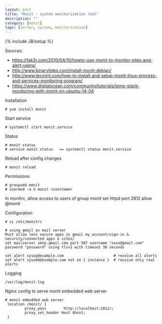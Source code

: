 ```yaml
---
layout: post
title: "Monit - system monitorization tool"
description: ""
category: [monit]
tags: [server, system, monitorization]
---
```

{% include JB/setup %}

Sources: 

- <https://fak3r.com/2010/04/10/howto-use-monit-to-monitor-sites-and-alert-users/>
- <http://www.binarytides.com/install-monit-debian/>
- <http://www.tecmint.com/how-to-install-and-setup-monit-linux-process-and-services-monitoring-program/>
- <https://www.digitalocean.com/community/tutorials/lemp-stack-monitoring-with-monit-on-ubuntu-14-04>

Installation

    # yum install monit

Start service

    # systemctl start monit.service

Status

    # monit status
    # service monit status   == systemctl status monit.service

Reload after config changes

    # monit reload

Permissions

    # groupadd monit
    # usermod -a G monit <username>

In monitrc, allow access to users of group monit
    set httpd port 2812
      allow @monit

Configuration

    # vi /etc/monitrc

    # using gmail as mail server
    Must allow less secure apps in gmail my_account/sign-in & security/connected apps & sites/
    set mailserver smtp.gmail.com port 587 username "xxxx@gmail.com" password "password" using tlsv1 with timeout 30 seconds

    set alert sysop@example.com                       # receive all alerts
    set alert sysadm@example.com not on { instance }  # receive only real alerts

Logging

    /var/log/monit.log

Nginx config to serve monit embedded web server

    # monit embedded web server
     location /monit/ {
             proxy_pass        http://localhost:2812/;
             proxy_set_header Host $host;
     }




